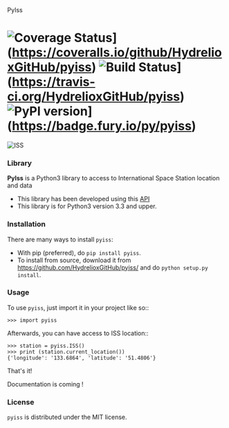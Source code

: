 PyIss 

![Coverage Status](https://coveralls.io/repos/github/HydrelioxGitHub/pyiss/badge.svg)](https://coveralls.io/github/HydrelioxGitHub/pyiss)
![Build Status](https://travis-ci.org/HydrelioxGitHub/pyiss.svg?branch=master)](https://travis-ci.org/HydrelioxGitHub/pyiss)
![PyPI version](https://badge.fury.io/py/pyiss.svg)](https://badge.fury.io/py/pyiss)
===================

![ISS](https://upload.wikimedia.org/wikipedia/commons/8/88/ISS_after_STS-118_%28computer_rendering_of_August_2006%29.png)

### <i class="icon-book"></i> Library

**PyIss** is a Python3 library to access to International Space Station location and data

  - This library has been developed using this [API](http://open-notify.org/)
  - This library is for Python3 version 3.3 and upper.

### <i class="icon-check"></i>Installation


There are many ways to install ``pyiss``:

* With pip (preferred), do ``pip install pyiss``.
* To install from source, download it from
  https://github.com/HydrelioxGitHub/pyiss/ and do
  ``python setup.py install``.


### <i class="icon-check"></i>Usage

To use ``pyiss``, just import it in your project like so::

    >>> import pyiss

Afterwards, you can have access to ISS location::

    >>> station = pyiss.ISS()
    >>> print (station.current_location())
    {'longitude': '133.6864', 'latitude': '51.4806'}


That's it!

Documentation is coming !


### <i class="icon-check"></i>License

``pyiss`` is distributed under the MIT license.
 



